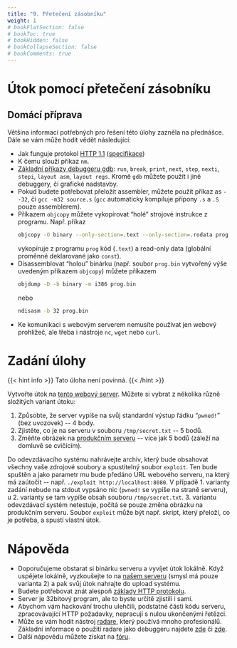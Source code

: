 ```yaml
---
title: "9. Přetečení zásobníku"
weight: 1
# bookFlatSection: false
# bookToc: true
# bookHidden: false
# bookCollapseSection: false
# bookComments: true
---
```


# Útok pomocí přetečení zásobníku
## Domácí příprava
Většina informací potřebných pro řešení této úlohy zazněla na přednášce. Dále
se vám může hodit vědět následující:
- Jak funguje protokol [HTTP 1.1][1] ([specifikace][2])
- K čemu slouží příkaz `nm`.
- [Základní příkazy debuggeru gdb][3]: `run`, `break`, `print`, `next`, `step`,
  `nexti`, `stepi`, `layout asm`, `layout regs`. Kromě `gdb` můžete použít i
  jiné debuggery, či grafické nadstavby.
- Pokud budete potřebovat přeložit assembler, můžete použít příkaz as `--32`,
  či `gcc -m32 source.s` (`gcc` automaticky kompiluje přípony `.s` a `.S` pouze
  assemblerem).
- Příkazem `objcopy` můžete vykopírovat “holé” strojové instrukce z programu.
  Např. příkaz
  ```bash
  objcopy -O binary --only-section=.text --only-section=.rodata prog prog.bin
  ```
  vykopíruje z programu `prog` kód (`.text`) a read-only data (globální
  proměnné deklarované jako `const`).
- Disassemblovat “holou” binárku (např. soubor `prog.bin` vytvořený výše
  uvedeným příkazem `objcopy`) můžete příkazem
  ```bash
  objdump -D -b binary -m i386 prog.bin
  ```
  nebo
  ```bash
  ndisasm -b 32 prog.bin
  ```
- Ke komunikaci s webovým serverem nemusíte používat jen webový prohlížeč, ale
  třeba i nástroje `nc`, `wget` nebo `curl`.

[1]: https://en.wikipedia.org/wiki/Hypertext_Transfer_Protocol#Request_message
[2]: https://tools.ietf.org/html/rfc7230#section-3
[3]: https://sourceware.org/gdb/current/onlinedocs/gdb/Command-and-Variable-Index.html#Command-and-Variable-Index

# Zadání úlohy
{{< hint info >}}
Tato úloha není povinná.
{{< /hint >}}

Vytvořte útok na [tento webový server][4]. Můžete si vybrat z několika různě
složitých variant útoku:
1. Způsobte, že server vypíše na svůj standardní výstup řádku “`pwned!`” (bez
   uvozovek) -- 4 body.
2. Zjistěte, co je na serveru v souboru `/tmp/secret.txt` -- 5 bodů.
3. Změňte obrázek na [produkčním serveru][4] -- více jak 5 bodů (záleží na
   domluvě se cvičícím).

Do odevzdávacího systému nahrávejte archiv, který bude obsahovat všechny vaše
zdrojové soubory a spustitelný soubor `exploit`. Ten bude spuštěn a jako
parametr mu bude předáno URL webového serveru, na který má zaútočit -- např.
`./exploit http://localhost:8080`. V případě 1. varianty zadání nebude na
stdout vypsáno nic (`pwned!` se vypíše na straně serveru), u 2. varianty se tam
vypíše obsah souboru `/tmp/secret.txt`. 3. variantu odevzdávací systém
netestuje, počítá se pouze změna obrázku na produkčním serveru. Soubor
`exploit` může být např.  skript, který přeloží, co je potřeba, a spustí
vlastní útok.

[4]: http://rtime.felk.cvut.cz:8080/

# Nápověda
- Doporučujeme obstarat si binárku serveru a vyvíjet útok lokálně. Když
  uspějete lokálně, vyzkoušejte to na [našem serveru][4] (smysl má pouze
  varianta 2) a pak svůj útok nahrajte do upload systému.
- Budete potřebovat znát alespoň [základy HTTP protokolu][5].
- Server je 32bitový program, ale to byste určitě zjistili i sami.
- Abychom vám hackování trochu ulehčili, podstatné části kódu serveru,
  zpracovávající HTTP požadavky, nepracují s nulou ukončenými řetězci.
- Může se vám hodit nástroj [radare][], který používá mnoho profesionálů.
  Základní informace o použití radare jako debuggeru najdete [zde][6] či
  [zde][7].
- Další nápovědu můžete získat na [fóru][forum].

[5]: https://cs.wikipedia.org/wiki/Hypertext_Transfer_Protocol
[radare]: http://www.radare.org/r/
[6]: https://github.com/radare/radare2/blob/master/doc/intro.md#debugger
[7]: https://radare.gitbooks.io/radare2book/first_steps/basic_debugger_session.html
[forum]: https://cw.felk.cvut.cz/forum/thread-4120.html
